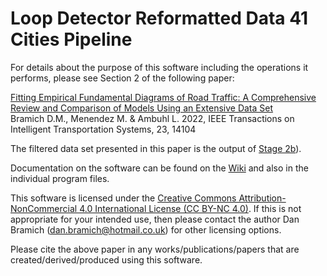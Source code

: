 # Loop Detector Reformatted Data 41 Cities Pipeline

For details about the purpose of this software including the operations it performs, please see Section 2 of the following paper:

[Fitting Empirical Fundamental Diagrams of Road Traffic: A Comprehensive Review and Comparison of Models Using an Extensive Data Set](https://ieeexplore.ieee.org/document/9703273) \
Bramich D.M., Menendez M. & Ambuhl L. 2022, IEEE Transactions on Intelligent Transportation Systems, 23, 14104

The filtered data set presented in this paper is the output of [Stage 2b](https://github.com/danlegend5/LDRD_41_Cities_Pipeline/wiki/Stage-2b:-Output-Data-Format)).

Documentation on the software can be found on the [Wiki](https://github.com/danlegend5/LDRD_41_Cities_Pipeline/wiki) and also in the individual program files.

This software is licensed under the [Creative Commons Attribution-NonCommercial 4.0 International License (CC BY-NC 4.0)](http://creativecommons.org/licenses/by-nc/4.0/). If this is
not appropriate for your intended use, then please contact the author Dan Bramich (dan.bramich@hotmail.co.uk) for other licensing options.

Please cite the above paper in any works/publications/papers that are created/derived/produced using this software.
